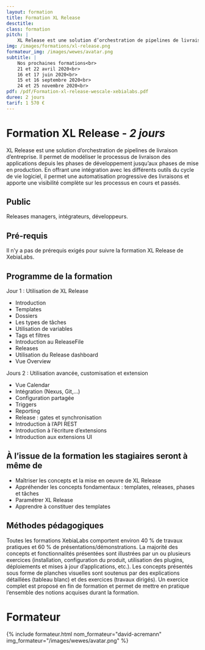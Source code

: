 ```yaml
---
layout: formation
title: Formation XL Release
desctitle:
class: formation
pitch: |
    XL Release est une solution d’orchestration de pipelines de livraison d’entreprise. Il permet de modéliser le processus de livraison des applications depuis les phases de développement jusqu’aux phases de mise en production. En offrant une intégration avec les différents outils du cycle de vie logiciel, il permet une automatisation progressive des livraisons et apporte une visibilité complète sur les processus en cours et passés.
img: /images/formations/xl-release.png
formateur_img: /images/wewes/avatar.png
subtitle: |
    Nos prochaines formations<br>
    21 et 22 avril 2020<br>
    16 et 17 juin 2020<br>
    15 et 16 septembre 2020<br>
    24 et 25 novembre 2020<br>
pdf: /pdf/Formation-xl-release-wescale-xebialabs.pdf
duree: 2 jours
tarif: 1 570 €
---
```


# Formation XL Release - *2 jours*

XL Release est une solution d’orchestration de pipelines de livraison d’entreprise. Il permet de modéliser le processus de livraison des applications depuis les phases de développement jusqu’aux phases de mise en production. En offrant une intégration avec les différents outils du cycle de vie logiciel, il permet une automatisation progressive des livraisons et apporte une visibilité complète sur les processus en cours et passés.

## Public

Releases managers, intégrateurs, développeurs.

## Pré-requis

Il n’y a pas de prérequis exigés pour suivre la formation XL Release de XebiaLabs.

## Programme de la formation

Jour 1 : Utilisation de XL Release
* Introduction
* Templates
* Dossiers
* Les types de tâches
* Utilisation de variables
* Tags et filtres
* Introduction au ReleaseFile
* Releases
* Utilisation du Release dashboard
* Vue Overview

Jours 2 : Utilisation avancée, customisation et extension
* Vue Calendar
* Intégration (Nexus, Git,…)
* Configuration partagée
* Triggers
* Reporting
* Release : gates et synchronisation
* Introduction à l’API REST
* Introduction à l’écriture d’extensions
* Introduction aux extensions UI


## À l’issue de la formation les stagiaires seront à même de

* Maîtriser les concepts et la mise en oeuvre de XL Release
* Appréhender les concepts fondamentaux : templates, releases, phases et tâches
* Paramétrer XL Release
* Apprendre à constituer des templates


## Méthodes pédagogiques

Toutes les formations XebiaLabs comportent environ 40 % de travaux pratiques et 60 % de présentations/démonstrations. La majorité des concepts et fonctionnalités présentées sont illustrées par un ou plusieurs exercices (installation, configuration du produit, utilisation des plugins, déploiements et mises à jour d’applications, etc.).
Les concepts présentés sous forme de planches visuelles sont soutenus par des explications détaillées (tableau blanc) et des exercices (travaux dirigés). Un exercice complet est proposé en fin de formation et permet de mettre en pratique l’ensemble des notions acquises durant la formation.

# Formateur

{% include formateur.html nom_formateur="david-acremann" img_formateur="/images/wewes/avatar.png" %}
